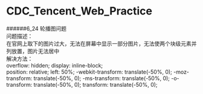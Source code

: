 # CDC_Tencent_Web_Practice
######6_24 轮播图问题      
问题描述：     
在官网上取下的图片过大，无法在屏幕中显示一部分图片，无法使两个块级元素并列放置，图片无法居中     
解决方法：   
overflow: hidden;
display: inline-block;   
position: relative;
left: 50%;
-webkit-transform: translate(-50%, 0);
-moz-transform: translate(-50%, 0);
-ms-transform: translate(-50%, 0);
-o-transform: translate(-50%, 0);
transform: translate(-50%, 0);
